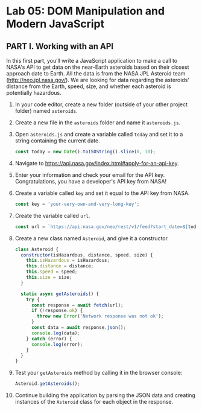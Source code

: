 # Lab 05: DOM Manipulation and Modern JavaScript

## PART I. Working with an API

In this first part, you’ll write a JavaScript application to make a call to NASA's API to get data on the near-Earth asteroids based on their closest approach date to Earth. All the data is from the NASA JPL Asteroid team (<http://neo.jpl.nasa.gov/>). We are looking for data regarding the asteroids' distance from the Earth, speed, size, and whether each asteroid is potentially hazardous.

1. In your code editor, create a new folder (outside of your other project folder) named `asteroids`.

2. Create a new file in the `asteroids` folder and name it `asteroids.js`.

3. Open `asteroids.js` and create a variable called `today` and set it to a string containing the current date.

   ```javascript
   const today = new Date().toISOString().slice(0, 10);
   ```

4. Navigate to <https://api.nasa.gov/index.html#apply-for-an-api-key>.

5. Enter your information and check your email for the API key. Congratulations, you have a developer's API key from NASA!

6. Create a variable called `key` and set it equal to the API key from NASA.

   ```javascript
   const key = 'your-very-own-and-very-long-key';
   ```

7. Create the variable called `url`.

   ```javascript
   const url = `https://api.nasa.gov/neo/rest/v1/feed?start_date=${today}&api_key=${key}`;
   ```

8. Create a new class named `Asteroid`, and give it a constructor.

   ```javascript
   class Asteroid {
     constructor(isHazardous, distance, speed, size) {
       this.isHazardous = isHazardous;
       this.distance = distance;
       this.speed = speed;
       this.size = size;
     }

     static async getAsteroids() {
       try {
         const response = await fetch(url);
         if (!response.ok) {
           throw new Error('Network response was not ok');
         }
         const data = await response.json();
         console.log(data);
       } catch (error) {
         console.log(error);
       }
     }
   }
   ```

9. Test your `getAsteroids` method by calling it in the browser console:

   ```javascript
   Asteroid.getAsteroids();
   ```

10. Continue building the application by parsing the JSON data and creating instances of the `Asteroid` class for each object in the response.
